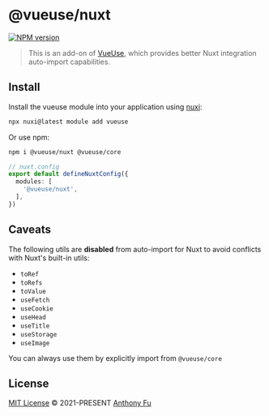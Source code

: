 # @vueuse/nuxt

[![NPM version](https://img.shields.io/npm/v/@vueuse/nuxt?color=a1b858)](https://www.npmjs.com/package/@vueuse/nuxt)

> This is an add-on of [VueUse](https://github.com/vueuse/vueuse), which provides better Nuxt integration auto-import capabilities.

## Install

Install the vueuse module into your application using [nuxi](https://nuxt.com/docs/api/commands/module):

```bash
npx nuxi@latest module add vueuse
```

Or use npm:

```bash
npm i @vueuse/nuxt @vueuse/core
```

```ts
// nuxt.config
export default defineNuxtConfig({
  modules: [
    '@vueuse/nuxt',
  ],
})
```

## Caveats

The following utils are **disabled** from auto-import for Nuxt to avoid conflicts with Nuxt's built-in utils:

- `toRef`
- `toRefs`
- `toValue`
- `useFetch`
- `useCookie`
- `useHead`
- `useTitle`
- `useStorage`
- `useImage`

You can always use them by explicitly import from `@vueuse/core`

## License

[MIT License](https://github.com/vueuse/vueuse/blob/master/LICENSE) © 2021-PRESENT [Anthony Fu](https://github.com/antfu)
